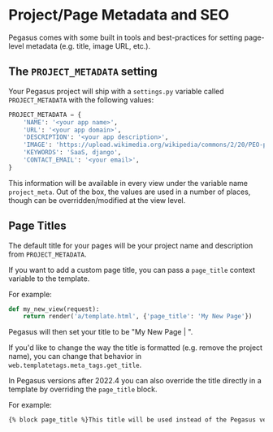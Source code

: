 Project/Page Metadata and SEO
=============================

Pegasus comes with some built in tools and best-practices for setting page-level metadata (e.g. title, image URL, etc.).

## The `PROJECT_METADATA` setting

Your Pegasus project will ship with a `settings.py` variable called `PROJECT_METADATA` with the following values:

```python
PROJECT_METADATA = {
    'NAME': '<your app name>',
    'URL': '<your app domain>',
    'DESCRIPTION': '<your app description>',
    'IMAGE': 'https://upload.wikimedia.org/wikipedia/commons/2/20/PEO-pegasus_black.svg',
    'KEYWORDS': 'SaaS, django',
    'CONTACT_EMAIL': '<your email>',
}
```

This information will be available in every view under the variable name `project_meta`.
Out of the box, the values are used in a number of places, though can be overridden/modified at the view level.

## Page Titles

The default title for your pages will be your project name and description from `PROJECT_METADATA`.

If you want to add a custom page title, you can pass a `page_title` context variable to the template.

For example:

```python
def my_new_view(request):
    return render('a/template.html', {'page_title': 'My New Page'})
```

Pegasus will then set your title to be "My New Page | <project name>".

If you'd like to change the way the title is formatted (e.g. remove the project name), you can change
that behavior in `web.templatetags.meta_tags.get_title`.

In Pegasus versions after 2022.4 you can also override the title directly in a template by overriding the `page_title` block.

For example:

```html
{% block page_title %}This title will be used instead of the Pegasus versions{% endblock %}
```
